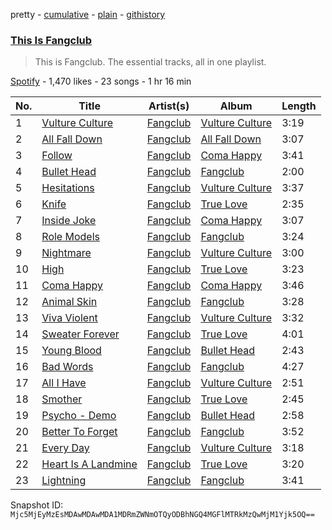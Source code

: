 pretty - [cumulative](/playlists/cumulative/37i9dQZF1DZ06evO0NBIL7.md) - [plain](/playlists/plain/37i9dQZF1DZ06evO0NBIL7) - [githistory](https://github.githistory.xyz/mackorone/spotify-playlist-archive/blob/main/playlists/plain/37i9dQZF1DZ06evO0NBIL7)

### [This Is Fangclub](https://open.spotify.com/playlist/37i9dQZF1DZ06evO0NBIL7)

> This is Fangclub\. The essential tracks, all in one playlist.

[Spotify](https://open.spotify.com/user/spotify) - 1,470 likes - 23 songs - 1 hr 16 min

| No. | Title | Artist(s) | Album | Length |
|---|---|---|---|---|
| 1 | [Vulture Culture](https://open.spotify.com/track/1e58Lv9zzEcX5t9PYFWhZO) | [Fangclub](https://open.spotify.com/artist/1rT2DYzj3q6QnrxaqF4jnN) | [Vulture Culture](https://open.spotify.com/album/7xM1rBcqR7CXC6cVelRRpe) | 3:19 |
| 2 | [All Fall Down](https://open.spotify.com/track/6cijsAY72S4JJrA4RSFn1i) | [Fangclub](https://open.spotify.com/artist/1rT2DYzj3q6QnrxaqF4jnN) | [All Fall Down](https://open.spotify.com/album/3I0SRk2cx5R8JVlBNIX7yg) | 3:07 |
| 3 | [Follow](https://open.spotify.com/track/4osnZvjbd0nDYYLotiP4ps) | [Fangclub](https://open.spotify.com/artist/1rT2DYzj3q6QnrxaqF4jnN) | [Coma Happy](https://open.spotify.com/album/6QhOK8ASSEafbqLRoifCnn) | 3:41 |
| 4 | [Bullet Head](https://open.spotify.com/track/161dgbbuAbrtAT5RV2trhN) | [Fangclub](https://open.spotify.com/artist/1rT2DYzj3q6QnrxaqF4jnN) | [Fangclub](https://open.spotify.com/album/7qAly8EOqcaG4xjSlH75f8) | 2:00 |
| 5 | [Hesitations](https://open.spotify.com/track/2ulg6v1K4pj8Pf6xzNAZGi) | [Fangclub](https://open.spotify.com/artist/1rT2DYzj3q6QnrxaqF4jnN) | [Vulture Culture](https://open.spotify.com/album/7xM1rBcqR7CXC6cVelRRpe) | 3:37 |
| 6 | [Knife](https://open.spotify.com/track/7nYdaV5VZvuYFCvQQBjWBN) | [Fangclub](https://open.spotify.com/artist/1rT2DYzj3q6QnrxaqF4jnN) | [True Love](https://open.spotify.com/album/5v2BvPmSkaLs5aSYadJ40q) | 2:35 |
| 7 | [Inside Joke](https://open.spotify.com/track/1hiwRdBC9i80riLD0qn9Xp) | [Fangclub](https://open.spotify.com/artist/1rT2DYzj3q6QnrxaqF4jnN) | [Coma Happy](https://open.spotify.com/album/6QhOK8ASSEafbqLRoifCnn) | 3:07 |
| 8 | [Role Models](https://open.spotify.com/track/5dDguee73zfJMY9zmG0euw) | [Fangclub](https://open.spotify.com/artist/1rT2DYzj3q6QnrxaqF4jnN) | [Fangclub](https://open.spotify.com/album/7qAly8EOqcaG4xjSlH75f8) | 3:24 |
| 9 | [Nightmare](https://open.spotify.com/track/3Li4rMcFQisVPnw7nmfX7N) | [Fangclub](https://open.spotify.com/artist/1rT2DYzj3q6QnrxaqF4jnN) | [Vulture Culture](https://open.spotify.com/album/7xM1rBcqR7CXC6cVelRRpe) | 3:00 |
| 10 | [High](https://open.spotify.com/track/12RaagYNB2IjIDzE7fRFKe) | [Fangclub](https://open.spotify.com/artist/1rT2DYzj3q6QnrxaqF4jnN) | [True Love](https://open.spotify.com/album/5v2BvPmSkaLs5aSYadJ40q) | 3:23 |
| 11 | [Coma Happy](https://open.spotify.com/track/3PRA9QSYQjNJk5EGEiIlLS) | [Fangclub](https://open.spotify.com/artist/1rT2DYzj3q6QnrxaqF4jnN) | [Coma Happy](https://open.spotify.com/album/6QhOK8ASSEafbqLRoifCnn) | 3:46 |
| 12 | [Animal Skin](https://open.spotify.com/track/3meRt7aFNpF6oEGlVHe9K3) | [Fangclub](https://open.spotify.com/artist/1rT2DYzj3q6QnrxaqF4jnN) | [Fangclub](https://open.spotify.com/album/7qAly8EOqcaG4xjSlH75f8) | 3:28 |
| 13 | [Viva Violent](https://open.spotify.com/track/6q4clEp8vrma0ywWTys1u4) | [Fangclub](https://open.spotify.com/artist/1rT2DYzj3q6QnrxaqF4jnN) | [Vulture Culture](https://open.spotify.com/album/7xM1rBcqR7CXC6cVelRRpe) | 3:32 |
| 14 | [Sweater Forever](https://open.spotify.com/track/10YXcqDShIS3lewg8ldRw2) | [Fangclub](https://open.spotify.com/artist/1rT2DYzj3q6QnrxaqF4jnN) | [True Love](https://open.spotify.com/album/5v2BvPmSkaLs5aSYadJ40q) | 4:01 |
| 15 | [Young Blood](https://open.spotify.com/track/2FGDUtevCco1pUEzomho3z) | [Fangclub](https://open.spotify.com/artist/1rT2DYzj3q6QnrxaqF4jnN) | [Bullet Head](https://open.spotify.com/album/4mAztvpmTbElHVxPovWSIG) | 2:43 |
| 16 | [Bad Words](https://open.spotify.com/track/01lrUfvimjGgJTA4sat6kU) | [Fangclub](https://open.spotify.com/artist/1rT2DYzj3q6QnrxaqF4jnN) | [Fangclub](https://open.spotify.com/album/7qAly8EOqcaG4xjSlH75f8) | 4:27 |
| 17 | [All I Have](https://open.spotify.com/track/0rmS4JGPXQuXUk8ZCIksIJ) | [Fangclub](https://open.spotify.com/artist/1rT2DYzj3q6QnrxaqF4jnN) | [Vulture Culture](https://open.spotify.com/album/7xM1rBcqR7CXC6cVelRRpe) | 2:51 |
| 18 | [Smother](https://open.spotify.com/track/0UyJzQAVx5FS31p4JXqddU) | [Fangclub](https://open.spotify.com/artist/1rT2DYzj3q6QnrxaqF4jnN) | [True Love](https://open.spotify.com/album/5v2BvPmSkaLs5aSYadJ40q) | 2:45 |
| 19 | [Psycho \- Demo](https://open.spotify.com/track/7wzUVLEfDMTHZZaxae04fs) | [Fangclub](https://open.spotify.com/artist/1rT2DYzj3q6QnrxaqF4jnN) | [Bullet Head](https://open.spotify.com/album/4mAztvpmTbElHVxPovWSIG) | 2:58 |
| 20 | [Better To Forget](https://open.spotify.com/track/01V86NvJiv4c8yFqCWk4U3) | [Fangclub](https://open.spotify.com/artist/1rT2DYzj3q6QnrxaqF4jnN) | [Fangclub](https://open.spotify.com/album/7qAly8EOqcaG4xjSlH75f8) | 3:52 |
| 21 | [Every Day](https://open.spotify.com/track/3o8UQtesePTnARKOkjo71f) | [Fangclub](https://open.spotify.com/artist/1rT2DYzj3q6QnrxaqF4jnN) | [Vulture Culture](https://open.spotify.com/album/7xM1rBcqR7CXC6cVelRRpe) | 3:18 |
| 22 | [Heart Is A Landmine](https://open.spotify.com/track/3CzKhlBa4VQOu05ykJAro0) | [Fangclub](https://open.spotify.com/artist/1rT2DYzj3q6QnrxaqF4jnN) | [True Love](https://open.spotify.com/album/5v2BvPmSkaLs5aSYadJ40q) | 3:20 |
| 23 | [Lightning](https://open.spotify.com/track/3C7J7Tm6F8XTnCeRMPMBNt) | [Fangclub](https://open.spotify.com/artist/1rT2DYzj3q6QnrxaqF4jnN) | [Fangclub](https://open.spotify.com/album/7qAly8EOqcaG4xjSlH75f8) | 3:41 |

Snapshot ID: `Mjc5MjEyMzEsMDAwMDAwMDA1MDRmZWNmOTQyODBhNGQ4MGFlMTRkMzQwMjM1Yjk5OQ==`
